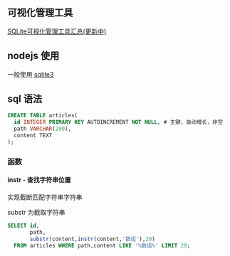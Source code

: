 
## 可视化管理工具
[SQLite可视化管理工具汇总(更新中)](https://blog.csdn.net/qq_27248989/article/details/80279585)

## nodejs 使用

一般使用 [sqlite3](https://github.com/mapbox/node-sqlite3)


## sql 语法


```sql
CREATE TABLE articles(
  id INTEGER PRIMARY KEY AUTOINCREMENT NOT NULL, # 主键，自动增长，非空
  path VARCHAR(200),
  content TEXT
);
```

### 函数

#### instr - 查找字符串位置

实现截断匹配字符串字符串

substr 为截取字符串

```sql
SELECT id,
       path,
       substr(content,instr(content,'数组'),20)
  FROM articles WHERE path,content LIKE '%数组%' LIMIT 20;

```